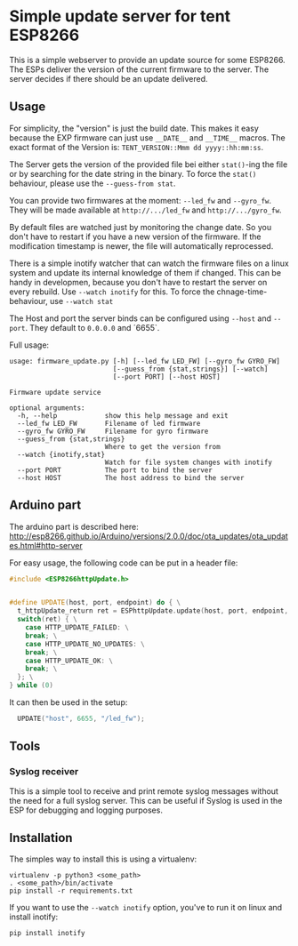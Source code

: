 # Simple update server for tent ESP8266

This is a simple webserver to provide an update source for some ESP8266.
The ESPs deliver the version of the current firmware to the server.
The server decides if there should be an update delivered.

## Usage

For simplicity, the "version" is just the build date.
This makes it easy because the EXP firmware can just use `__DATE__` and `__TIME__` macros.
The exact format of the Version is: `TENT_VERSION::Mmm dd yyyy::hh:mm:ss`.

The Server gets the version of the provided file bei either `stat()`-ing the file or by searching for the date string in the binary.
To force the `stat()` behaviour, please use the `--guess-from stat`.

You can provide two firmwares at the moment: `--led_fw` and `--gyro_fw`.
They will be made available at `http://.../led_fw` and `http://.../gyro_fw`. 

By default files are watched just by monitoring the change date.
So you don't have to restart if you have a new version of the firmware.
If the modification timestamp is newer, the file will automatically reprocessed.

There is a simple inotify watcher that can watch the firmware files on a linux system and update its internal knowledge of them if changed.
This can be handy in developmen, because you don't have to restart the server on every rebuild.
Use `--watch inotify` for this.
To force the chnage-time-behaviour, use `--watch stat`

The Host and port the server binds can be configured using `--host` and `--port`.
They default to `0.0.0.0` and ´6655`.

Full usage:

```
usage: firmware_update.py [-h] [--led_fw LED_FW] [--gyro_fw GYRO_FW]                      
                          [--guess_from {stat,strings}] [--watch]
                          [--port PORT] [--host HOST]

Firmware update service

optional arguments:
  -h, --help            show this help message and exit
  --led_fw LED_FW       Filename of led firmware
  --gyro_fw GYRO_FW     Filename for gyro firmware
  --guess_from {stat,strings}
                        Where to get the version from
  --watch {inotify,stat}
                        Watch for file system changes with inotify
  --port PORT           The port to bind the server
  --host HOST           The host address to bind the server

```

## Arduino part

The arduino part is described here: http://esp8266.github.io/Arduino/versions/2.0.0/doc/ota_updates/ota_updates.html#http-server

For easy usage, the following code can be put in a header file:
```C++
#include <ESP8266httpUpdate.h>


#define UPDATE(host, port, endpoint) do { \
  t_httpUpdate_return ret = ESPhttpUpdate.update(host, port, endpoint,  "TENT_VERSION::" __DATE__ "::" __TIME__); \
  switch(ret) { \
    case HTTP_UPDATE_FAILED: \
    break; \
    case HTTP_UPDATE_NO_UPDATES: \
    break; \
    case HTTP_UPDATE_OK: \
    break; \
  }; \
} while (0)
```

It can then be used in the setup:
```C++
  UPDATE("host", 6655, "/led_fw");
```


## Tools

### Syslog receiver

This is a simple tool to receive and print remote syslog messages without the need for a full syslog server.
This can be useful if Syslog is used in the ESP for debugging and logging purposes.


## Installation

The simples way to install this is using a virtualenv:
```
virtualenv -p python3 <some_path>
. <some_path>/bin/activate
pip install -r requirements.txt
```

If you want to use the `--watch inotify` option, you've to run it on linux and install inotify:
```
pip install inotify
```
